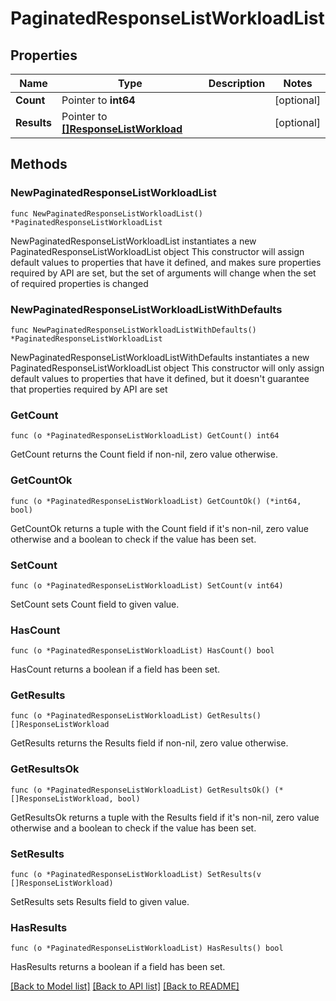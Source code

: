 # PaginatedResponseListWorkloadList

## Properties

Name | Type | Description | Notes
------------ | ------------- | ------------- | -------------
**Count** | Pointer to **int64** |  | [optional] 
**Results** | Pointer to [**[]ResponseListWorkload**](ResponseListWorkload.md) |  | [optional] 

## Methods

### NewPaginatedResponseListWorkloadList

`func NewPaginatedResponseListWorkloadList() *PaginatedResponseListWorkloadList`

NewPaginatedResponseListWorkloadList instantiates a new PaginatedResponseListWorkloadList object
This constructor will assign default values to properties that have it defined,
and makes sure properties required by API are set, but the set of arguments
will change when the set of required properties is changed

### NewPaginatedResponseListWorkloadListWithDefaults

`func NewPaginatedResponseListWorkloadListWithDefaults() *PaginatedResponseListWorkloadList`

NewPaginatedResponseListWorkloadListWithDefaults instantiates a new PaginatedResponseListWorkloadList object
This constructor will only assign default values to properties that have it defined,
but it doesn't guarantee that properties required by API are set

### GetCount

`func (o *PaginatedResponseListWorkloadList) GetCount() int64`

GetCount returns the Count field if non-nil, zero value otherwise.

### GetCountOk

`func (o *PaginatedResponseListWorkloadList) GetCountOk() (*int64, bool)`

GetCountOk returns a tuple with the Count field if it's non-nil, zero value otherwise
and a boolean to check if the value has been set.

### SetCount

`func (o *PaginatedResponseListWorkloadList) SetCount(v int64)`

SetCount sets Count field to given value.

### HasCount

`func (o *PaginatedResponseListWorkloadList) HasCount() bool`

HasCount returns a boolean if a field has been set.

### GetResults

`func (o *PaginatedResponseListWorkloadList) GetResults() []ResponseListWorkload`

GetResults returns the Results field if non-nil, zero value otherwise.

### GetResultsOk

`func (o *PaginatedResponseListWorkloadList) GetResultsOk() (*[]ResponseListWorkload, bool)`

GetResultsOk returns a tuple with the Results field if it's non-nil, zero value otherwise
and a boolean to check if the value has been set.

### SetResults

`func (o *PaginatedResponseListWorkloadList) SetResults(v []ResponseListWorkload)`

SetResults sets Results field to given value.

### HasResults

`func (o *PaginatedResponseListWorkloadList) HasResults() bool`

HasResults returns a boolean if a field has been set.


[[Back to Model list]](../README.md#documentation-for-models) [[Back to API list]](../README.md#documentation-for-api-endpoints) [[Back to README]](../README.md)


